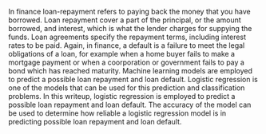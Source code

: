 In finance loan-repayment refers to paying back the money that you have borrowed. Loan repayment cover a part of the principal, or the amount borrowed, and interest, which is what the lender charges for suppying the funds. Loan agreements specify the repayment terms, including interest rates to be paid.
Again, in finance, a default is a failure to meet the legal obligations of a loan, for example when a home buyer fails to make a mortgage payment or when a coorporation or government fails to pay a bond which has reached maturity.
Machine learning models are employed to predict a possible loan  repayment and loan default. Logistic regression is one of the models that can be used for this prediction and classification problems. In this writeup, logistic regression is employed to predict a possible loan repayment and loan default. 
The accuracy of the model can be used to determine how reliable a logistic regression model is in predicting possible loan repayment and loan default.
